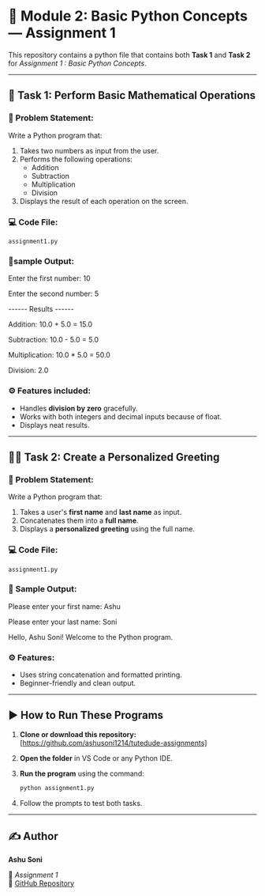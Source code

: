
# 📘 Module 2: Basic Python Concepts — Assignment 1

This repository contains a python file that contains  both **Task 1** and **Task 2** for *Assignment 1 : Basic Python Concepts*.

---

## 🧩 **Task 1: Perform Basic Mathematical Operations**

### 🧠 Problem Statement:
Write a Python program that:
1. Takes two numbers as input from the user.  
2. Performs the following operations:
   - Addition  
   - Subtraction  
   - Multiplication  
   - Division  
3. Displays the result of each operation on the screen.

### 💻 Code File:
`assignment1.py`

### 🧾sample Output: 

Enter the first number: 10

Enter the second number: 5

------ Results ------

Addition: 10.0 + 5.0 = 15.0

Subtraction: 10.0 - 5.0 = 5.0

Multiplication: 10.0 * 5.0 = 50.0

Division: 2.0


### ⚙️ Features included:


- Handles **division by zero** gracefully.  
- Works with both integers and decimal inputs because of float.  
- Displays neat results.

---

## 🙋‍♂️ **Task 2: Create a Personalized Greeting**

### 🧠 Problem Statement:

Write a Python program that:

1. Takes a user's **first name** and **last name** as input.  
2. Concatenates them into a **full name**.  
3. Displays a **personalized greeting** using the full name.

### 💻 Code File:
`assignment1.py`

### 🧾 Sample Output:
Please enter your first name: Ashu

Please enter your last name: Soni

Hello, Ashu Soni! Welcome to the Python program. 


### ⚙️ Features:

- Uses string concatenation and formatted printing.  
- Beginner-friendly and clean output.

--- 


## ▶️ **How to Run These Programs**

1. **Clone or download this repository:**  
   [https://github.com/ashusoni1214/tutedude-assignments]

2. **Open the folder** in VS Code or any Python IDE.

3. **Run the program** using the command:
   ```bash
   python assignment1.py

4. Follow the prompts to test both tasks.


---

## ✍️ Author

**Ashu Soni**  

📂 *Assignment 1*  
🔗 [GitHub Repository](https://github.com/ashusoni1214/tutedude-assignments)





  
